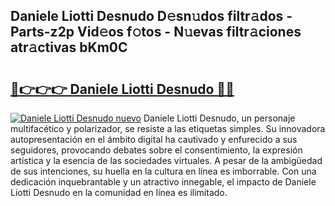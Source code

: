 ## Daniele Liotti Desnudo D𝚎sn𝚞dos filtr𝚊dos - Parts-z2p Vid𝚎os f𝚘tos - N𝚞evas filtr𝚊ciones atr𝚊ctivas bKm0C

# <h2><a href="http://mb7yxwa.tromn.icu/?c=Daniele+Liotti+Desnudo">🔗👉👉👉 Daniele Liotti Desnudo 🔗🔗</a></h2>

[![Daniele Liotti Desnudo nuevo](https://i.imgur.com/pEAQMta.gif)](http://mb7yxwa.tromn.icu/?c=Daniele+Liotti+Desnudo)
Daniele Liotti Desnudo, un personaje multifacético y polarizador, se resiste a las etiquetas simples. Su innovadora autopresentación en el ámbito digital ha cautivado y enfurecido a sus seguidores, provocando debates sobre el consentimiento, la expresión artística y la esencia de las sociedades virtuales. A pesar de la ambigüedad de sus intenciones, su huella en la cultura en línea es imborrable. Con una dedicación inquebrantable y un atractivo innegable, el impacto de Daniele Liotti Desnudo en la comunidad en línea es ilimitado.
